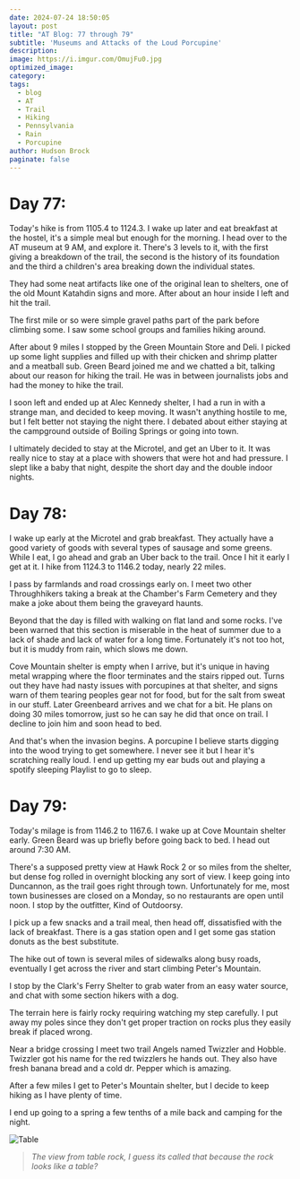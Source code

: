 ```yaml
---
date: 2024-07-24 18:50:05
layout: post
title: "AT Blog: 77 through 79"
subtitle: 'Museums and Attacks of the Loud Porcupine'
description:
image: https://i.imgur.com/OmujFu0.jpg
optimized_image: 
category:
tags:
  - blog
  - AT
  - Trail
  - Hiking
  - Pennsylvania
  - Rain
  - Porcupine
author: Hudson Brock
paginate: false
---
```


# Day 77:

Today's hike is from 1105.4 to 1124.3. I wake up later and eat breakfast at the hostel, it's a simple meal but enough for the morning. I head over to the AT museum at 9 AM, and explore it. There's 3 levels to it, with the first giving a breakdown of the trail, the second is the history of its foundation and the third a children's area breaking down the individual states.

They had some neat artifacts like one of the original lean to shelters, one of the old Mount Katahdin signs and more. After about an hour inside I left and hit the trail. 

The first mile or so were simple gravel paths part of the park before climbing some. I saw some school groups and families hiking around.

After about 9 miles I stopped by the Green Mountain Store and Deli. I picked up some light supplies and filled up with their chicken and shrimp platter and a meatball sub. Green Beard joined me and we chatted a bit, talking about our reason for hiking the trail. He was in between journalists jobs and had the money to hike the trail.

I soon left and ended up at Alec Kennedy shelter, I had a run in with a strange man, and decided to keep moving. It wasn't anything hostile to me, but I felt better not staying the night there. I debated about either staying at the campground outside of Boiling Springs or going into town. 

I ultimately decided to stay at the Microtel, and get an Uber to it. It was really nice to stay at a place with showers that were hot and had pressure. I slept like a baby that night, despite the short day and the double indoor nights.

# Day 78:

I wake up early at the Microtel and grab breakfast. They actually have a good variety of goods with several types of sausage and some greens. While I eat, I go ahead and grab an Uber back to the trail. Once I hit it early I get at it. I hike from 1124.3 to 1146.2 today, nearly 22 miles. 

I pass by farmlands and road crossings early on. I meet two other Throughhikers taking a break at the Chamber's Farm Cemetery and they make a joke about them being the graveyard haunts.

Beyond that the day is filled with walking on flat land and some rocks. I've been warned that this section is miserable in the heat of summer due to a lack of shade and lack of water for a long time. Fortunately it's not too hot, but it is muddy from rain, which slows me down.

Cove Mountain shelter is empty when I arrive, but it's unique in having metal wrapping where the floor terminates and the stairs ripped out. Turns out they have had nasty issues with porcupines at that shelter, and signs warn of them tearing peoples gear not for food, but for the salt from sweat in our stuff. Later Greenbeard arrives and we chat for a bit. He plans on doing 30 miles tomorrow, just so he can say he did that once on trail. I decline to join him and soon head to bed.

And that's when the invasion begins. A porcupine I believe starts digging into the wood trying to get somewhere. I never see it but I hear it's scratching really loud. I end up getting my ear buds out and playing a spotify sleeping Playlist to go to sleep.  

# Day 79:

Today's milage is from 1146.2 to 1167.6. I wake up at Cove Mountain shelter early. Green Beard was up briefly before going back to bed. I head out around 7:30 AM.

There's a supposed pretty view at Hawk Rock 2 or so miles from the shelter, but dense fog rolled in overnight blocking any sort of view. I keep going into Duncannon, as the trail goes right through town. Unfortunately for me, most town businesses are closed on a Monday, so no restaurants are open until noon. I stop by the outfitter, Kind of Outdoorsy.

I pick up a few snacks and a trail meal, then head off, dissatisfied with the lack of breakfast. There is a gas station open and I get some gas station donuts as the best substitute.

The hike out of town is several miles of sidewalks along busy roads, eventually I get across the river and start climbing Peter's Mountain.

I stop by the Clark's Ferry Shelter to grab water from an easy water source, and chat with some section hikers with a dog.

The terrain here is fairly rocky requiring watching my step carefully. I put away my poles since they don't get proper traction on rocks plus they easily break if placed wrong.

Near a bridge crossing I meet two trail Angels named Twizzler and Hobble. Twizzler got his name for the red twizzlers he hands out. They also have fresh banana bread and a cold dr. Pepper which is amazing.

After a few miles I get to Peter's Mountain shelter, but I decide to keep hiking as I have plenty of time.

I end up going to a spring a few tenths of a mile back and camping for the night.

![Table](https://i.imgur.com/g9byGQE.jpg "The view from table rock, I guess its called that because the rock looks like a table?")

>*The view from table rock, I guess its called that because the rock looks like a table?*